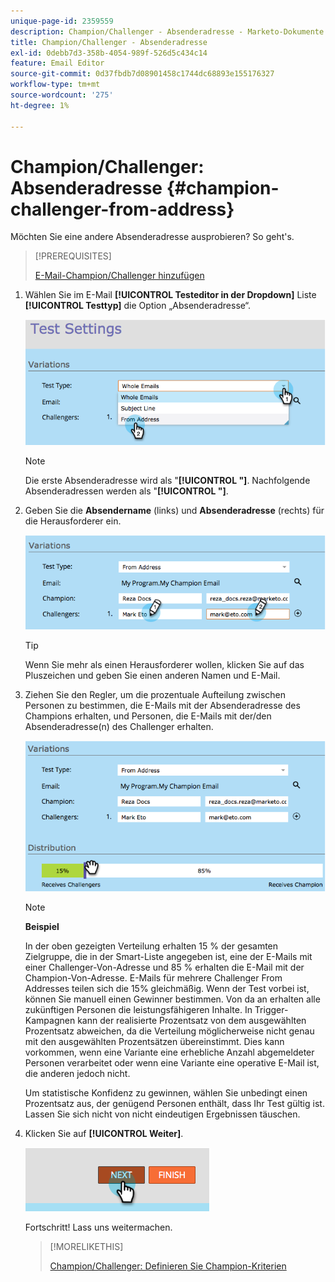 ```yaml
---
unique-page-id: 2359559
description: Champion/Challenger - Absenderadresse - Marketo-Dokumente - Produktdokumentation
title: Champion/Challenger - Absenderadresse
exl-id: 0debb7d3-358b-4054-989f-526d5c434c14
feature: Email Editor
source-git-commit: 0d37fbdb7d08901458c1744dc68893e155176327
workflow-type: tm+mt
source-wordcount: '275'
ht-degree: 1%

---
```


# Champion/Challenger: Absenderadresse {#champion-challenger-from-address}

Möchten Sie eine andere Absenderadresse ausprobieren? So geht&#39;s.

>[!PREREQUISITES]
>
>[E-Mail-Champion/Challenger hinzufügen](/help/marketo/product-docs/email-marketing/general/functions-in-the-editor/email-tests-champion-challenger/add-an-email-champion-challenger.md)

1. Wählen Sie im E-Mail **[!UICONTROL Testeditor in der Dropdown]** Liste **[!UICONTROL Testtyp]** die Option „Absenderadresse“.

   ![](assets/image2014-9-15-12-3a52-3a33.png)

   >[!NOTE]
   >
   >Die erste Absenderadresse wird als &quot;**[!UICONTROL &quot;]**. Nachfolgende Absenderadressen werden als &quot;**[!UICONTROL &quot;]**.

1. Geben Sie die **Absendername** (links) und **Absenderadresse** (rechts) für die Herausforderer ein.

   ![](assets/image2014-9-15-12-3a52-3a50.png)

   >[!TIP]
   >
   >Wenn Sie mehr als einen Herausforderer wollen, klicken Sie auf das Pluszeichen und geben Sie einen anderen Namen und E-Mail.

1. Ziehen Sie den Regler, um die prozentuale Aufteilung zwischen Personen zu bestimmen, die E-Mails mit der Absenderadresse des Champions erhalten, und Personen, die E-Mails mit der/den Absenderadresse(n) des Challenger erhalten.

   ![](assets/image2014-9-15-12-3a53-3a1.png)

   >[!NOTE]
   >
   >**Beispiel**
   >
   >In der oben gezeigten Verteilung erhalten 15 % der gesamten Zielgruppe, die in der Smart-Liste angegeben ist, eine der E-Mails mit einer Challenger-Von-Adresse und 85 % erhalten die E-Mail mit der Champion-Von-Adresse. E-Mails für mehrere Challenger From Addresses teilen sich die 15% gleichmäßig. Wenn der Test vorbei ist, können Sie manuell einen Gewinner bestimmen. Von da an erhalten alle zukünftigen Personen die leistungsfähigeren Inhalte. In Trigger-Kampagnen kann der realisierte Prozentsatz von dem ausgewählten Prozentsatz abweichen, da die Verteilung möglicherweise nicht genau mit den ausgewählten Prozentsätzen übereinstimmt. Dies kann vorkommen, wenn eine Variante eine erhebliche Anzahl abgemeldeter Personen verarbeitet oder wenn eine Variante eine operative E-Mail ist, die anderen jedoch nicht.

   Um statistische Konfidenz zu gewinnen, wählen Sie unbedingt einen Prozentsatz aus, der genügend Personen enthält, dass Ihr Test gültig ist. Lassen Sie sich nicht von nicht eindeutigen Ergebnissen täuschen.

1. Klicken Sie auf **[!UICONTROL Weiter]**.

   ![](assets/image2014-9-15-12-3a53-3a15.png)

   Fortschritt! Lass uns weitermachen.

   >[!MORELIKETHIS]
   >
   >[Champion/Challenger: Definieren Sie Champion-Kriterien](/help/marketo/product-docs/email-marketing/general/functions-in-the-editor/email-tests-champion-challenger/champion-challenger-define-champion-criteria.md)
